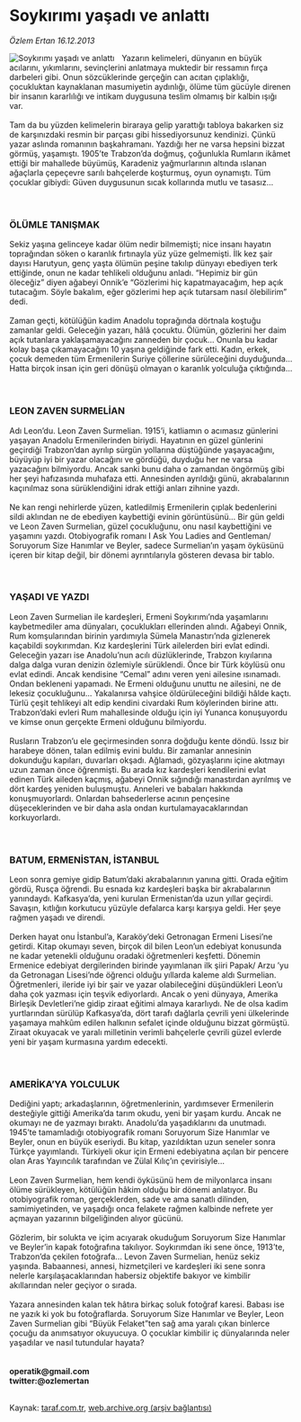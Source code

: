 # Soykırımı yaşadı ve anlattı

*Özlem Ertan 16.12.2013*

<div class="yazi"><img align="left" alt="Soykırımı yaşadı ve anlattı" border="0" src="http://www.taraf.com.tr/fotoraflar/makaleler/soykirimi-yasadi-ve-anlatti_7933_orijinal.jpg" style="border-right-width:10px; border-color:#FFFFFF"/>Yazarın kelimeleri, dünyanın en büyük acılarını, yıkımlarını, sevinçlerini anlatmaya muktedir bir ressamın fırça darbeleri gibi. Onun sözcüklerinde gerçeğin can acıtan çıplaklığı, çocukluktan kaynaklanan masumiyetin aydınlığı, ölüme tüm gücüyle direnen bir insanın kararlılığı ve intikam duygusuna teslim olmamış bir kalbin ışığı var.<br/><br/>Tam da bu yüzden kelimelerin biraraya gelip yarattığı tabloya bakarken siz de karşınızdaki resmin bir parçası gibi hissediyorsunuz kendinizi. Çünkü yazar aslında romanının başkahramanı. Yazdığı her ne varsa hepsini bizzat görmüş, yaşamıştı. 1905’te Trabzon’da doğmuş, çoğunlukla Rumların ikâmet ettiği bir mahallede büyümüş, Karadeniz yağmurlarının altında ıslanan ağaçlarla çepeçevre sarılı bahçelerde koşturmuş, oyun oynamıştı. Tüm çocuklar gibiydi: Güven duygusunun sıcak kollarında mutlu ve tasasız...<br/><br/><br/><h3>ÖLÜMLE TANIŞMAK</h3>Sekiz yaşına gelinceye kadar ölüm nedir bilmemişti; nice insanı hayatın toprağından söken o karanlık fırtınayla yüz yüze gelmemişti. İlk kez şair dayısı Harutyun, genç yaşta ölümün peşine takılıp dünyayı ebediyen terk ettiğinde, onun ne kadar tehlikeli olduğunu anladı. “Hepimiz bir gün öleceğiz” diyen ağabeyi Onnik’e “Gözlerimi hiç kapatmayacağım, hep açık tutacağım. Söyle bakalım, eğer gözlerimi hep açık tutarsam nasıl ölebilirim” dedi.<br/><br/>Zaman geçti, kötülüğün kadim Anadolu toprağında dörtnala koştuğu zamanlar geldi. Geleceğin yazarı, hâlâ çocuktu. Ölümün, gözlerini her daim açık tutanlara yaklaşamayacağını zanneden bir çocuk... Onunla bu kadar kolay başa çıkamayacağını 10 yaşına geldiğinde fark etti. Kadın, erkek, çocuk demeden tüm Ermenilerin Suriye çöllerine sürüleceğini duyduğunda... Hatta birçok insan için geri dönüşü olmayan o karanlık yolculuğa çıktığında...<br/><br/><br/><h3>LEON ZAVEN SURMELİAN</h3>Adı Leon’du. Leon Zaven Surmelian. 1915’i, katliamın o acımasız günlerini yaşayan Anadolu Ermenilerinden biriydi. Hayatının en güzel günlerini geçirdiği Trabzon’dan ayrılıp sürgün yollarına düştüğünde yaşayacağını, büyüyüp iyi bir yazar olacağını ve gördüğü, duyduğu her ne varsa yazacağını bilmiyordu. Ancak sanki bunu daha o zamandan öngörmüş gibi her şeyi hafızasında muhafaza etti. Annesinden ayrıldığı günü, akrabalarının kaçınılmaz sona sürüklendiğini idrak ettiği anları zihnine yazdı.<br/><br/>Ne kan rengi nehirlerde yüzen, katledilmiş Ermenilerin çıplak bedenlerini sildi aklından ne de ebediyen kaybettiği evinin görüntüsünü... Bir gün geldi ve Leon Zaven Surmelian, güzel çocukluğunu, onu nasıl kaybettiğini ve yaşamını yazdı. Otobiyografik romanı I Ask You Ladies and Gentleman/ Soruyorum Size Hanımlar ve Beyler, sadece Surmelian’ın yaşam öyküsünü içeren bir kitap değil, bir dönemi ayrıntılarıyla gösteren devasa bir tablo.<br/><br/><br/><h3>YAŞADI VE YAZDI</h3>Leon Zaven Surmelian ile kardeşleri, Ermeni Soykırımı’nda yaşamlarını kaybetmediler ama dünyaları, çocuklukları ellerinden alındı. Ağabeyi Onnik, Rum komşularından birinin yardımıyla Sümela Manastırı’nda gizlenerek kaçabildi soykırımdan. Kız kardeşlerini Türk ailelerden biri evlat edindi. Geleceğin yazarı ise Anadolu’nun acılı düzlüklerinde, Trabzon kıyılarına dalga dalga vuran denizin özlemiyle sürüklendi. Önce bir Türk köylüsü onu evlat edindi. Ancak kendisine “Cemal” adını veren yeni ailesine ısınamadı. Ondan bekleneni yapamadı. Ne Ermeni olduğunu unuttu ne ailesini, ne de lekesiz çocukluğunu... Yakalanırsa vahşice öldürüleceğini bildiği hâlde kaçtı. Türlü çeşit tehlikeyi alt edip kendini civardaki Rum köylerinden birine attı. Trabzon’daki evleri Rum mahallesinde olduğu için iyi Yunanca konuşuyordu ve kimse onun gerçekte Ermeni olduğunu bilmiyordu.<br/><br/>Rusların Trabzon’u ele geçirmesinden sonra doğduğu kente döndü. Issız bir harabeye dönen, talan edilmiş evini buldu. Bir zamanlar annesinin dokunduğu kapıları, duvarları okşadı. Ağlamadı, gözyaşlarını içine akıtmayı uzun zaman önce öğrenmişti. Bu arada kız kardeşleri kendilerini evlat edinen Türk aileden kaçmış, ağabeyi Onnik sığındığı manastırdan ayrılmış ve dört kardeş yeniden buluşmuştu. Anneleri ve babaları hakkında konuşmuyorlardı. Onlardan bahsederlerse acının pençesine düşeceklerinden ve bir daha asla ondan kurtulamayacaklarından korkuyorlardı.<br/><br/><br/><h3>BATUM, ERMENİSTAN, İSTANBUL</h3>Leon sonra gemiye gidip Batum’daki akrabalarının yanına gitti. Orada eğitim gördü, Rusça öğrendi. Bu esnada kız kardeşleri başka bir akrabalarının yanındaydı. Kafkasya’da, yeni kurulan Ermenistan’da uzun yıllar geçirdi. Savaşın, kıtlığın korkutucu yüzüyle defalarca karşı karşıya geldi. Her şeye rağmen yaşadı ve direndi.<br/><br/>Derken hayat onu İstanbul’a, Karaköy’deki Getronagan Ermeni Lisesi’ne getirdi. Kitap okumayı seven, birçok dil bilen Leon’un edebiyat konusunda ne kadar yetenekli olduğunu oradaki öğretmenleri keşfetti. Dönemin Ermenice edebiyat dergilerinden birinde yayımlanan ilk şiiri Papak/ Arzu ’yu da Getronagan Lisesi’nde öğrenci olduğu yıllarda kaleme aldı Surmelian. Öğretmenleri, ileride iyi bir şair ve yazar olabileceğini düşündükleri Leon’u daha çok yazması için teşvik ediyorlardı. Ancak o yeni dünyaya, Amerika Birleşik Devletleri’ne gidip ziraat eğitimi almaya kararlıydı. Ne de olsa kadim yurtlarından sürülüp Kafkasya’da, dört tarafı dağlarla çevrili yeni ülkelerinde yaşamaya mahkûm edilen halkının sefalet içinde olduğunu bizzat görmüştü. Ziraat okuyacak ve yaralı milletinin verimli bahçelerle çevrili güzel evlerde yeni bir yaşam kurmasına yardım edecekti.<br/><br/><br/><h3>AMERİKA’YA YOLCULUK</h3>Dediğini yaptı; arkadaşlarının, öğretmenlerinin, yardımsever Ermenilerin desteğiyle gittiği Amerika’da tarım okudu, yeni bir yaşam kurdu. Ancak ne okumayı ne de yazmayı bıraktı. Anadolu’da yaşadıklarını da unutmadı. 1945’te tamamladığı otobiyografik romanı Soruyorum Size Hanımlar ve Beyler, onun en büyük eseriydi. Bu kitap, yazıldıktan uzun seneler sonra Türkçe yayımlandı. Türkiyeli okur için Ermeni edebiyatına açılan bir pencere olan Aras Yayıncılık tarafından ve Zülal Kılıç’ın çevirisiyle...<br/><br/>Leon Zaven Surmelian, hem kendi öyküsünü hem de milyonlarca insanı ölüme sürükleyen, kötülüğün hâkim olduğu bir dönemi anlatıyor. Bu otobiyografik roman, gerçeklerden, sade ve ama sanatlı dilinden, samimiyetinden, ve yaşadığı onca felakete rağmen kalbinde nefrete yer açmayan yazarının bilgeliğinden alıyor gücünü.<br/><br/>Gözlerim, bir solukta ve içim acıyarak okuduğum Soruyorum Size Hanımlar ve Beyler’in kapak fotoğrafına takılıyor. Soykırımdan iki sene önce, 1913’te, Trabzon’da çekilen fotoğrafa... Levon Zaven Surmelian, henüz sekiz yaşında. Babaannesi, annesi, hizmetçileri ve kardeşleri iki sene sonra nelerle karşılaşacaklarından habersiz objektife bakıyor ve kimbilir akıllarından neler geçiyor o sırada.<br/><br/>Yazara annesinden kalan tek hâtıra birkaç soluk fotoğraf karesi. Babası ise ne yazık ki yok bu fotoğraflarda. Soruyorum Size Hanımlar ve Beyler, Leon Zaven Surmelian gibi “Büyük Felaket”ten sağ ama yaralı çıkan binlerce çocuğu da anımsatıyor okuyucuya. O çocuklar kimbilir iç dünyalarında neler yaşadılar ve nasıl tutundular hayata?<br/><br/><br/><b>operatik@gmail.com</b><br/><b>twitter:@ozlemertan</b><br/><br/>
</div>

Kaynak: [taraf.com.tr](http://www.taraf.com.tr:80/ozlem-ertan-3/makale-soykirimi-yasadi-ve-anlatti.htm), [web.archive.org (arşiv bağlantısı)](http://web.archive.org/web/20131219041942/http://www.taraf.com.tr:80/ozlem-ertan-3/makale-soykirimi-yasadi-ve-anlatti.htm)
